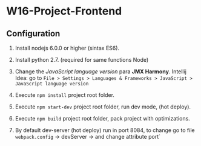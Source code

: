 # W16-Project-Frontend

## Configuration

1. Install nodejs 6.0.0 or higher (sintax ES6).

1. Install python 2.7. (required for same functions Node)

1. Change the *JavaScript language version* para __JMX Harmony__.
  Intellij Idea: go to `File > Settings > Languages & Frameworks > JavaScript > JavaScript language version`

1. Execute `npm install` project root folder.

1. Execute `npm start-dev` project root folder,  run dev mode, (hot deploy).

1. Execute `npm build`  project root folder,  pack project with optimizations.

1. By default  dev-server (hot deploy) run in port 8084, to change go to file `webpack.config` -> devServer -> and change attribute port`